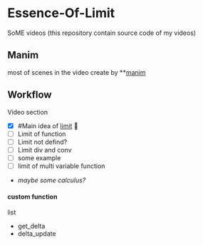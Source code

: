 # Essence-Of-Limit

SoME videos (this repository contain source code of my videos)

## Manim

most of scenes in the video create by **[manim](https://github.com/3b1b/manim)

## Workflow
Video section
- [x] #Main idea of [limit](https://tutorial.math.lamar.edu/classes/calcI/defnoflimit.aspx) :tada:
- [ ] Limit of function
- [ ] Limit not defind?
- [ ] Limit div and conv
- [ ] some example
- [ ] limit of multi variable function
- *maybe some calculus?*
#### custom function
list
- get_delta
- delta_update
